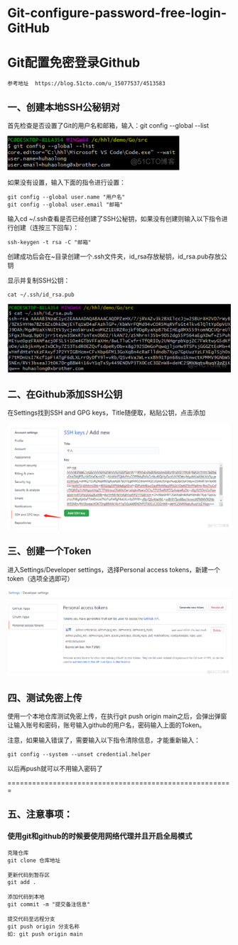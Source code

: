 # Git-configure-password-free-login-GitHub
# Git配置免密登录Github

```
参考地址  https://blog.51cto.com/u_15077537/4513583
```



## 一、创建本地SSH公秘钥对

首先检查是否设置了Git的用户名和邮箱，输入：git config --global --list

![Git配置免密登录Github_github](README.assets/watermark,size_16,text_QDUxQ1RP5Y2a5a6i,color_FFFFFF,t_30,g_se,x_10,y_10,shadow_20,type_ZmFuZ3poZW5naGVpdGk=.png)

如果没有设置，输入下面的指令进行设置：

```
git config --global user.name "用户名"
git config --global user.email "邮箱"
```

输入cd ~/.ssh查看是否已经创建了SSH公秘钥，如果没有创建则输入以下指令进行创建（连按三下回车）：

```
ssh-keygen -t rsa -C "邮箱"
```

创建成功后会在~目录创建一个.ssh文件夹，id_rsa存放秘钥，id_rsa.pub存放公钥

显示并复制SSH公钥：

```
cat ~/.ssh/id_rsa.pub
```

![Git配置免密登录Github_git_02](README.assets/watermark,size_16,text_QDUxQ1RP5Y2a5a6i,color_FFFFFF,t_30,g_se,x_10,y_10,shadow_20,type_ZmFuZ3poZW5naGVpdGk=-16550106444994.png)



## 二、在Github添加SSH公钥
在Settings找到SSH and GPG keys，Title随便取，粘贴公钥，点击添加

![Git配置免密登录Github_github_03](README.assets/watermark,size_16,text_QDUxQ1RP5Y2a5a6i,color_FFFFFF,t_30,g_se,x_10,y_10,shadow_20,type_ZmFuZ3poZW5naGVpdGk=-16550106922277.png)

## 三、创建一个Token
进入Settings/Developer settings，选择Personal access tokens，新建一个token（选项全选即可）

![Git配置免密登录Github_其他_04](README.assets/watermark,size_16,text_QDUxQ1RP5Y2a5a6i,color_FFFFFF,t_30,g_se,x_10,y_10,shadow_20,type_ZmFuZ3poZW5naGVpdGk=-165501071544410.png)

## 四、测试免密上传

使用一个本地仓库测试免密上传，在执行git push origin main之后，会弹出弹窗让输入账号和密码，账号输入github的用户名，密码输入上面的Token。

注意，如果输入错误了，需要输入以下指令清除信息，才能重新输入：

```
git config --system --unset credential.helper
```

以后再push就可以不用输入密码了

=======================================================

## 五、注意事项：

### 使用git和github的时候要使用网络代理并且开启全局模式

```
克隆仓库
git clone 仓库地址

更新代码到暂存区
git add .

添加代码到本地
git commit -m "提交备注信息"

提交代码至远程分支
git push origin 分支名称
如: git push origin main
```

